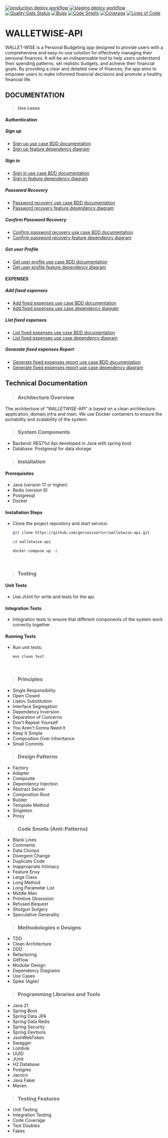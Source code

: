 [![production deploy workflow](https://github.com/gervasioartur/walletwise-api/actions/workflows/production-deploy.yml/badge.svg)](https://github.com/gervasioartur/walletwise-api/actions/workflows/production-deploy.yml) [![staging deploy workflow](https://github.com/gervasioartur/walletwise-api/actions/workflows/staging-deploy.yml/badge.svg)](https://github.com/gervasioartur/walletwise-api/actions/workflows/staging-deploy.yml)
[![Quality Gate Status](https://sonarcloud.io/api/project_badges/measure?project=walletwise-api&metric=alert_status)](https://sonarcloud.io/summary/new_code?id=walletwise-api)
[![Bugs](https://sonarcloud.io/api/project_badges/measure?project=walletwise-api&metric=bugs)](https://sonarcloud.io/summary/new_code?id=walletwise-api)
[![Code Smells](https://sonarcloud.io/api/project_badges/measure?project=walletwise-api&metric=code_smells)](https://sonarcloud.io/summary/new_code?id=walletwise-api)
[![Coverage](https://sonarcloud.io/api/project_badges/measure?project=walletwise-api&metric=coverage)](https://sonarcloud.io/summary/new_code?id=walletwise-api)
[![Lines of Code](https://sonarcloud.io/api/project_badges/measure?project=walletwise-api&metric=ncloc)](https://sonarcloud.io/summary/new_code?id=walletwise-api)

# **WALLETWISE-API**

WALLET-WISE is a Personal Budgeting app designed to provide users with a comprehensive and
easy-to-use solution for effectively managing their personal finances. It will be an indispensable tool
to help users understand their spending patterns,
set realistic budgets, and achieve their financial goals. By providing a clear and detailed view of finances,
the app aims to empower users to make informed financial decisions and promote a healthy financial life.

## DOCUMENTATION

> #### Use cases

#### Authentication

##### Sign up

- [Sign up use case BDD documentation ](docs/useCases/authentication/signup/signup.md)
- [Sign up feature dependency diagram](docs/useCases/authentication/signup/signup.drawio)

##### Sign in

- [Sign in use case BDD documentation ](docs/useCases/authentication/signin/signin.md)
- [Sign in feature dependency diagram](docs/useCases/authentication/signin/signin.drawio)

##### Password Recovery

- [Password recovery use case BDD documentation ](docs/useCases/authentication/passwordRecovery/passwordRecovery.md)
- [Password recovery feature dependency diagram](docs/useCases/authentication/passwordRecovery/passwordRecovery.drawio)

##### Confirm Password Recovery

- [Confirm password recovery use case BDD documentation ](docs/useCases/authentication/confirmPasswordRecovery/confirmPasswordRecovery.md)
- [Confirm password recovery feature dependency diagram](docs/useCases/authentication/confirmPasswordRecovery/confirmPasswordRecovery.drawio)

##### Get user Profile

- [Get user profile use case BDD documentation ](docs/useCases/authentication/getUserProfile/getUserProfile.md)
- [Get user profile feature dependency diagram](docs/useCases/authentication/getUserProfile/getUserProfile.drawio)

#### EXPENSES

##### Add fixed expenses

- [Add fixed expenses use case BDD documentation](docs/useCases/expenses/addFixedExpense/addFixedExpense.md)
- [Add fixed expenses use case dependency diagram](docs/useCases/expenses/addFixedExpense/addFixedExpense.drawio)

##### List fixed expenses

- [List fixed expenses use case BDD documentation](docs/useCases/expenses/listFixedExpense/listFixedExpense.md)
- [List fixed expenses use case dependency diagram](docs/useCases/expenses/listFixedExpense/listFixedExpense.drawio)

##### Generate  fixed expenses Report

- [Generate fixed expenses report use case BDD documentation](docs/useCases/expenses/generateFixedExpensesReport/generateFixedExpensesReport.md)
- [Generate fixed expenses report use case dependency diagram](docs/useCases/expenses/generateFixedExpensesReport/generateFixedExpensesReport.drawio)

## Technical Documentation

> ### Architecture Overview

The architecture of "WALLETWISE-API" is based on a clean architecture: application, domain,infra and main.
We use Docker containers to ensure the portability and scalability of the system.

> ### System Components

* Backend:  RESTful Api developed in Java with spring boot
* Database: Postgresql for data storage

> ### Installation

#### Prerequisites

* Java (version 17 or higher)
* Redis (version 6)
* Postgresql
* Docker

#### Installation Steps

* Clone the project repository and start service:
    ```bash
    git clone https://github.com/gervasioartur/walletwise-api.git
    ```
    ```bash
    cd walletwise-api
    ```
    ```bash
    docker-compose up -d
    ```

<br/>

> ### Testing

#### Unit Tests

* Use JUnit for write and tests for the api.

#### Integration Tests

* Integration tests to ensure that different components of the system work correctly together.

#### Running  Tests

* Run unit tests:
    ```bash
    mvn clean test
    ```

<br/>

> ### Principles

* Single Responsibility
* Open Closed
* Liskov Substitution
* Interface Segregation
* Dependency Inversion
* Separation of Concerns
* Don't Repeat Yourself
* You Aren't Gonna Need It
* Keep It Simple
* Composition Over Inheritance
* Small Commits

> ### Design Patterns

* Factory
* Adapter
* Composite
* Dependency Injection
* Abstract Server
* Composition Root
* Builder
* Template Method
* Singleton
* Proxy

> ### Code Smells (Anti-Patterns)

* Blank Lines
* Comments
* Data Clumps
* Divergent Change
* Duplicate Code
* Inappropriate Intimacy
* Feature Envy
* Large Class
* Long Method
* Long Parameter List
* Middle Man
* Primitive Obsession
* Refused Bequest
* Shotgun Surgery
* Speculative Generality

> ### Methodologies e Designs

* TDD
* Clean Architecture
* DDD
* Refactoring
* GitFlow
* Modular Design
* Dependency Diagrams
* Use Cases
* Spike (Agile)

> ### Programming Libraries and Tools

* Java 21
* Spring Boot
* Spring Data JPA
* Spring Data Redis
* Spring Security
* Spring Devtools
* JsonWebToken
* Swagger
* Lombok
* UUID
* JUnit
* H2 Database
* Postgres
* Jacoco
* Java Faker
* Maven

> ### Testing Features

* Unit Testing
* Integration Testing
* Code Coverage
* Test Doubles
* Fakes

